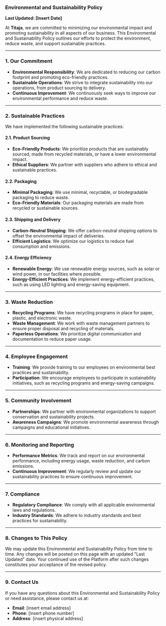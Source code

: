 ### **Environmental and Sustainability Policy**

**Last Updated: [Insert Date]**

At **Titaja**, we are committed to minimizing our environmental impact and promoting sustainability in all aspects of our business. This Environmental and Sustainability Policy outlines our efforts to protect the environment, reduce waste, and support sustainable practices.

---

### **1. Our Commitment**
- **Environmental Responsibility**: We are dedicated to reducing our carbon footprint and promoting eco-friendly practices.
- **Sustainable Operations**: We strive to integrate sustainability into our operations, from product sourcing to delivery.
- **Continuous Improvement**: We continuously seek ways to improve our environmental performance and reduce waste.

---

### **2. Sustainable Practices**
We have implemented the following sustainable practices:

#### **2.1. Product Sourcing**
- **Eco-Friendly Products**: We prioritize products that are sustainably sourced, made from recycled materials, or have a lower environmental impact.
- **Ethical Suppliers**: We partner with suppliers who adhere to ethical and sustainable practices.

#### **2.2. Packaging**
- **Minimal Packaging**: We use minimal, recyclable, or biodegradable packaging to reduce waste.
- **Eco-Friendly Materials**: Our packaging materials are made from recycled or sustainable sources.

#### **2.3. Shipping and Delivery**
- **Carbon-Neutral Shipping**: We offer carbon-neutral shipping options to offset the environmental impact of deliveries.
- **Efficient Logistics**: We optimize our logistics to reduce fuel consumption and emissions.

#### **2.4. Energy Efficiency**
- **Renewable Energy**: We use renewable energy sources, such as solar or wind power, in our facilities where possible.
- **Energy-Efficient Practices**: We implement energy-efficient practices, such as using LED lighting and energy-saving equipment.

---

### **3. Waste Reduction**
- **Recycling Programs**: We have recycling programs in place for paper, plastic, and electronic waste.
- **Waste Management**: We work with waste management partners to ensure proper disposal and recycling of materials.
- **Paperless Operations**: We prioritize digital communication and documentation to reduce paper usage.

---

### **4. Employee Engagement**
- **Training**: We provide training to our employees on environmental best practices and sustainability.
- **Participation**: We encourage employees to participate in sustainability initiatives, such as recycling programs and energy-saving campaigns.

---

### **5. Community Involvement**
- **Partnerships**: We partner with environmental organizations to support conservation and sustainability projects.
- **Awareness Campaigns**: We promote environmental awareness through campaigns and educational initiatives.

---

### **6. Monitoring and Reporting**
- **Performance Metrics**: We track and report on our environmental performance, including energy usage, waste reduction, and carbon emissions.
- **Continuous Improvement**: We regularly review and update our sustainability practices to ensure continuous improvement.

---

### **7. Compliance**
- **Regulatory Compliance**: We comply with all applicable environmental laws and regulations.
- **Industry Standards**: We adhere to industry standards and best practices for sustainability.

---

### **8. Changes to This Policy**
We may update this Environmental and Sustainability Policy from time to time. Any changes will be posted on this page with an updated "Last Updated" date. Your continued use of the Platform after such changes constitutes your acceptance of the revised policy.

---

### **9. Contact Us**
If you have any questions about this Environmental and Sustainability Policy or need assistance, please contact us at:
- **Email**: [insert email address]
- **Phone**: [insert phone number]
- **Address**: [insert physical address]